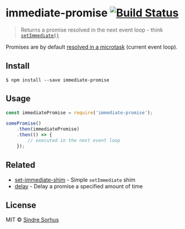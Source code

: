 # immediate-promise [![Build Status](https://travis-ci.org/sindresorhus/immediate-promise.svg?branch=master)](https://travis-ci.org/sindresorhus/immediate-promise)

> Returns a promise resolved in the next event loop - think [`setImmediate()`](https://nodejs.org/api/timers.html#timers_setimmediate_callback_arg)

Promises are by default [resolved in a microtask](https://jakearchibald.com/2015/tasks-microtasks-queues-and-schedules/) (current event loop).


## Install

```
$ npm install --save immediate-promise
```


## Usage

```js
const immediatePromise = require('immediate-promise');

somePromise()
	.then(immediatePromise)
	.then(() => {
		// executed in the next event loop
	});
```


## Related

- [set-immediate-shim](https://github.com/sindresorhus/set-immediate-shim) - Simple `setImmediate` shim
- [delay](https://github.com/sindresorhus/delay) - Delay a promise a specified amount of time


## License

MIT © [Sindre Sorhus](http://sindresorhus.com)
